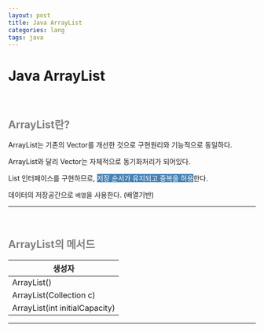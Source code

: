 ```yaml
---
layout: post
title: Java ArrayList
categories: lang
tags: java
--- 
```



# Java ArrayList

<br>

## <span style="color:gray">ArrayList란?</span>

ArrayList는 기존의 Vector를 개선한 것으로 구현원리와 기능적으로 동일하다.

ArrayList와 달리 Vector는 자체적으로 동기화처리가 되어있다.

List 인터페이스를 구현하므로, <span style="background-color:#4682B4; color:white">저장 순서가 유지되고 중복을 허용</span>한다.

데이터의 저장공간으로 `배열`을 사용한다. (배열기반)

---

<br>

## <span style="color:gray">ArrayList의 메서드</span>

|생성자|
|-|
|ArrayList()|
|ArrayList(Collection c)|
|ArrayList(int initialCapacity)|

---